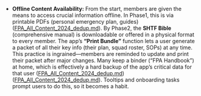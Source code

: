 - **Offline Content Availability:** From the start, members are given the means to access crucial information offline. In Phase1, this is via printable PDFs (personal emergency plan, guides) ([FPA_All_Content_2024_dedup.md](file://file-hjqcqt2gbaare3mtak2s6c%23:~:text=,coded%20signals,%20reunification%20drills/)). By Phase2, the **SHTF Bible** (comprehensive manual) is downloadable or offered in a physical format to every member. The app’s **“Print Bundle”** function lets a user generate a packet of all their key info (their plan, squad roster, SOPs) at any time. This practice is ingrained—members are reminded to update and print their packet after major changes. Many keep a binder (“FPA Handbook”) at home, which is effectively a hard backup of the app’s critical data for that user ([FPA_All_Content_2024_dedup.md](file://file-hjqcqt2gbaare3mtak2s6c%23:~:text=many%20members%20keep%20a%20printed,down%20conditions/)) ([FPA_All_Content_2024_dedup.md](file://file-hjqcqt2gbaare3mtak2s6c%23:~:text=in%20essence,%20the%20shtf%20bible,being%20prepared%20the%20fpa%20way/)). Tooltips and onboarding tasks prompt users to do this, so it becomes a habit.